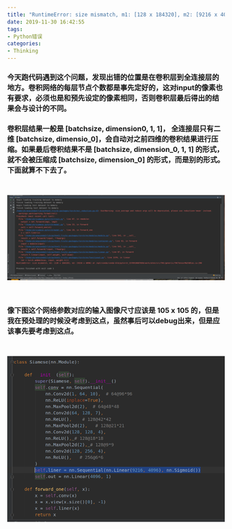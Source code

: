 ```yaml
---
title: "RuntimeError: size mismatch, m1: [128 x 184320], m2: [9216 x 4096]"
date: 2019-11-30 16:42:55
tags: 
- Python错误
categories:
- Thinking
---
```


### 今天跑代码遇到这个问题，发现出错的位置是在卷积层到全连接层的地方。卷积网络的每层节点个数都是事先定好的，这对input的像素也有要求，必须也是和预先设定的像素相同，否则卷积层最后得出的结果会与设计的不同。

### 卷积层结果一般是 [batchsize, dimension0, 1, 1]， 全连接层只有二维 [batchsize, dimensio_0]，会自动对之前四维的卷积结果进行压缩。如果最后卷积结果不是 [batchsize, dimension_0, 1, 1] 的形式，就不会被压缩成 [batchsize, dimension_0] 的形式，而是别的形式。下面就算不下去了。

</br>

![](/images/size-mismatch/1.png)

</br>

### 像下图这个网络参数对应的输入图像尺寸应该是 105 x 105 的，但是我在预处理的时候没考虑到这点，虽然事后可以debug出来，但是应该事先要考虑到这点。

</br>

![](/images/size-mismatch/3.png)